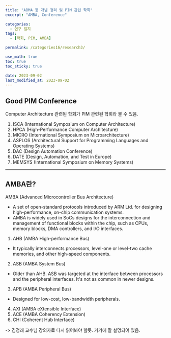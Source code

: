 ```yaml
---
title: "ABMA 등 개념 정리 및 PIM 관련 학회"
excerpt: "AMBA, Conference"

categories:
  - 연구 일지
tags:
  - [학회, PIM, AMBA]

permalink: /categories16/research3/

use_math: true
toc: true
toc_sticky: true

date: 2023-09-02
last_modified_at: 2023-09-02
---
```


## Good PIM Conference

Computer Architecture 관련된 학회가 PIM 관련된 학회라 볼 수 있음.

1. ISCA (International Symposium on Computer Architecture) 
2. HPCA (High-Performance Computer Architecture)
3. MICRO (International Symposium on Microarchitecture)
4. ASPLOS (Architectural Support for Programming Languages and Operating Systems)
5. DAC (Design Automation Conference)
6. DATE (Design, Automation, and Test in Europe)
7. MEMSYS (International Symposium on Memory Systems)

---

## AMBA란?

AMBA (Advanced Microcontroller Bus Architecture)

- A set of open-standard protocols introduced by ARM Ltd. for designing high-performance, on-chip communication systems. 
- AMBA is widely used in SoCs designs for the interconnection and management of functional blocks within the chip, such as CPUs, memory blocks, DMA controllers, and I/O interfaces.

1. AHB (AMBA High-performance Bus)
- It typically interconnects processors, level-one or level-two cache memories, and other high-speed components.
2. ASB (AMBA System Bus)
- Older than AHB. ASB was targeted at the interface between processors and the peripheral interfaces. It's not as common in newer designs.
3. APB (AMBA Peripheral Bus)
- Designed for low-cost, low-bandwidth peripherals.
4. AXI (AMBA eXtensible Interface)
5. ACE (AMBA Coherency Extension)
6. CHI (Coherent Hub Interface)

-> 김정래 교수님 강의자료 다시 읽어봐야 할듯. 거기에 잘 설명되어 있음. 

